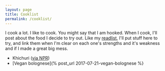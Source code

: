 ```yaml
---
layout: page
title: Cooklist
permalink: /cooklist/
---
```


I cook a lot.  I like to cook.
You might say that I am hooked.
When I cook, I'll post about
the food I decide to try out.
Like my [readlist](/readlist), I'll put stuff here
to try, and link them when I'm clear
on each one's strengths and it's weakness
and if I made a great big mess.

- Khichuri ([via NPR][khichuri])
- [Vegan bolognese](% post_url 2017-07-21-vegan-bolognese %}

[khichuri]: http://www.npr.org/sections/thesalt/2017/07/20/527945413/khichuri-an-ancient-indian-comfort-dish-with-a-global-influence

